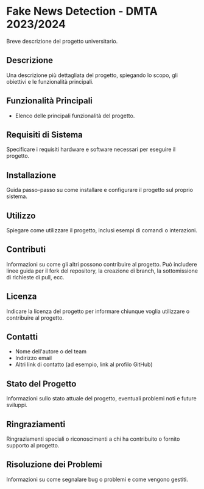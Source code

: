 # Fake News Detection - DMTA 2023/2024

Breve descrizione del progetto universitario.

## Descrizione

Una descrizione più dettagliata del progetto, spiegando lo scopo, gli obiettivi e le funzionalità principali.

## Funzionalità Principali

- Elenco delle principali funzionalità del progetto.

## Requisiti di Sistema

Specificare i requisiti hardware e software necessari per eseguire il progetto.

## Installazione

Guida passo-passo su come installare e configurare il progetto sul proprio sistema.

## Utilizzo

Spiegare come utilizzare il progetto, inclusi esempi di comandi o interazioni.

## Contributi

Informazioni su come gli altri possono contribuire al progetto. Può includere linee guida per il fork del repository, la creazione di branch, la sottomissione di richieste di pull, ecc.

## Licenza

Indicare la licenza del progetto per informare chiunque voglia utilizzare o contribuire al progetto.

## Contatti

- Nome dell'autore o del team
- Indirizzo email
- Altri link di contatto (ad esempio, link al profilo GitHub)

## Stato del Progetto

Informazioni sullo stato attuale del progetto, eventuali problemi noti e future sviluppi.

## Ringraziamenti

Ringraziamenti speciali o riconoscimenti a chi ha contribuito o fornito supporto al progetto.

## Risoluzione dei Problemi

Informazioni su come segnalare bug o problemi e come vengono gestiti.


